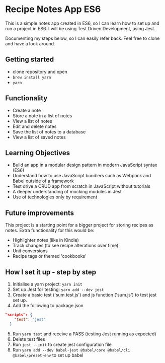 # Recipe Notes App ES6

This is a simple notes app created in ES6, so I can learn how to set up and run a project in ES6. I will be using Test Driven Development, using Jest. 

Documenting my steps below, so I can easily refer back. Feel free to clone and have a look around.

## Getting started

- clone repository and open
- `brew install yarn`
- `yarn`

## Functionality

- Create a note
- Store a note in a list of notes
- View a list of notes
- Edit and delete notes
- Save the list of notes to a database
- View a list of saved notes

## Learning Objectives

- Build an app in a modular design pattern in modern JavaScript syntax (ES6)
- Understand how to use JavaScript bundlers such as Webpack and Babel outside of a framework
- Test drive a CRUD app from scratch in JavaScript without tutorials
- A deeper understanding of mocking modules in Jest
- Use of technologies only by requirement

## Future improvements 

This project is a starting point for a bigger project for storing recipes as notes. Extra functionality for this would be:

- Highlighter notes (like in Kindle)
- Track changes (to see recipe alterations over time)
- Unit conversions
- Recipe tags or themed 'cookbooks'

## How I set it up - step by step

1. Initialise a yarn project: `yarn init`
2. Set up Jest for testing: `yarn add --dev jest`
3. Create a basic test ('sum.test.js') and js function ('sum.js') to test jest set up.
4. Add the following to package.json

```json
"scripts": {
    "test": "jest"
  }
```

5. Run `yarn test` and receive a PASS (testing Jest running as expected)
6. Delete test files
7. Run `jest --init` to create jest configuration file
8. Run `yarn add --dev babel-jest @babel/core @babel/cli @babel/preset-env` to set up babel
  





